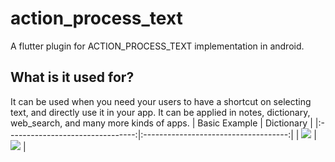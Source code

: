 # action_process_text

A flutter plugin for ACTION_PROCESS_TEXT implementation in android.

## What is it used for?

It can be used when you need your users to have a shortcut on selecting text, and directly use it in your app.
It can be applied in notes, dictionary, web_search, and many more kinds of apps.
| Basic Example                        | Dictionary                         | 
|:--------------------------------:|:------------------------------------:|
| ![](.https://imgur.com/cmbqUjz.gif) | ![](https://imgur.com/TjqiaGa.gif) |  
